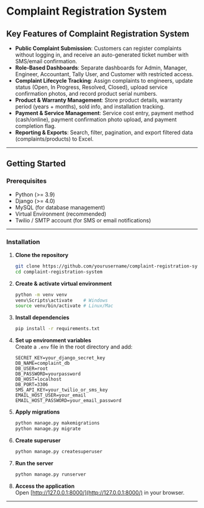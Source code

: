 # Complaint Registration System

## Key Features of Complaint Registration System
- **Public Complaint Submission**: Customers can register complaints without logging in, and receive an auto-generated ticket number with SMS/email confirmation.  
- **Role-Based Dashboards**: Separate dashboards for Admin, Manager, Engineer, Accountant, Tally User, and Customer with restricted access.  
- **Complaint Lifecycle Tracking**: Assign complaints to engineers, update status (Open, In Progress, Resolved, Closed), upload service confirmation photos, and record product serial numbers.  
- **Product & Warranty Management**: Store product details, warranty period (years + months), sold info, and installation tracking.  
- **Payment & Service Management**: Service cost entry, payment method (cash/online), payment confirmation photo upload, and payment completion flag.  
- **Reporting & Exports**: Search, filter, pagination, and export filtered data (complaints/products) to Excel.  

---

## Getting Started

### Prerequisites
- Python (>= 3.9)  
- Django (>= 4.0)  
- MySQL (for database management)  
- Virtual Environment (recommended)  
- Twilio / SMTP account (for SMS or email notifications)  

---

### Installation

1. **Clone the repository**
   ```bash
   git clone https://github.com/yourusername/complaint-registration-system.git
   cd complaint-registration-system
   ```

2. **Create & activate virtual environment**
   ```bash
   python -m venv venv
   venv\Scripts\activate    # Windows
   source venv/bin/activate # Linux/Mac
   ```

3. **Install dependencies**
   ```bash
   pip install -r requirements.txt
   ```

4. **Set up environment variables**  
   Create a `.env` file in the root directory and add:
   ```env
   SECRET_KEY=your_django_secret_key
   DB_NAME=complaint_db
   DB_USER=root
   DB_PASSWORD=yourpassword
   DB_HOST=localhost
   DB_PORT=3306
   SMS_API_KEY=your_twilio_or_sms_key
   EMAIL_HOST_USER=your_email
   EMAIL_HOST_PASSWORD=your_email_password
   ```

5. **Apply migrations**
   ```bash
   python manage.py makemigrations
   python manage.py migrate
   ```

6. **Create superuser**
   ```bash
   python manage.py createsuperuser
   ```

7. **Run the server**
   ```bash
   python manage.py runserver
   ```

8. **Access the application**  
   Open [http://127.0.0.1:8000/](http://127.0.0.1:8000/) in your browser.  

---
